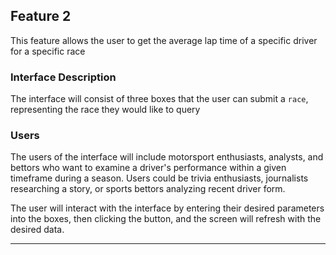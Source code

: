 ## Feature 2
This feature allows the user to get the average lap time of a specific driver for a specific race
### Interface Description
The interface will consist of three boxes that the user can submit a `race`, representing the race they would like to query
### Users
The users of the interface will include motorsport enthusiasts, analysts, and bettors who want to examine a driver's performance within a given timeframe during a season. Users could be trivia enthusiasts, journalists researching a story, or sports bettors analyzing recent driver form.

The user will interact with the interface by entering their desired parameters into the boxes, then clicking the button, and the screen will refresh with the desired data.
___
